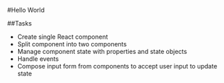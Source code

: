 #Hello World

##Tasks

- Create single React component
- Split component into two components
- Manage component state with properties and state objects
- Handle events
- Compose input form from components to accept user input to update state